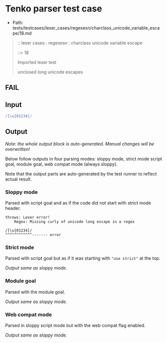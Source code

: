 # Tenko parser test case

- Path: tests/testcases/lexer_cases/regexesn/charclass_unicode_variable_escape/18.md

> :: lexer cases : regexesn : charclass unicode variable escape
>
> ::> 18
>
> Imported lexer test
>
> unclosed long unicode escapes

## FAIL

## Input

`````js
/[\u{01234]/
`````

## Output

_Note: the whole output block is auto-generated. Manual changes will be overwritten!_

Below follow outputs in four parsing modes: sloppy mode, strict mode script goal, module goal, web compat mode (always sloppy).

Note that the output parts are auto-generated by the test runner to reflect actual result.

### Sloppy mode

Parsed with script goal and as if the code did not start with strict mode header.

`````
throws: Lexer error!
    Regex: Missing curly of unicode long escape in a regex

/[\u{01234]/
^^^^^^^^^^^^------- error
`````

### Strict mode

Parsed with script goal but as if it was starting with `"use strict"` at the top.

_Output same as sloppy mode._

### Module goal

Parsed with the module goal.

_Output same as sloppy mode._

### Web compat mode

Parsed in sloppy script mode but with the web compat flag enabled.

_Output same as sloppy mode._
